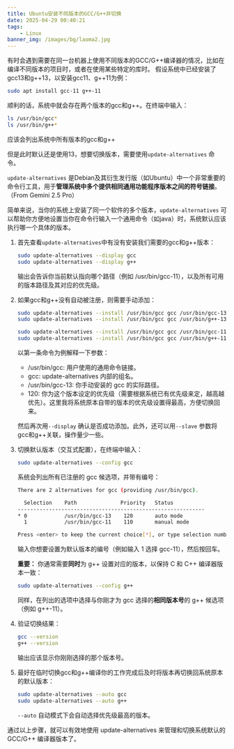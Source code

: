 ```yaml
---
title: Ubuntu安装不同版本的GCC/G++并切换
date: 2025-04-29 00:40:21
tags: 
    - Linux
banner_img: /images/bg/laoma2.jpg
---
```

<script src="https://fastly.jsdelivr.net/gh/misaka0502/live2d-widget@V0.2/autoload.js"></script>
<!-- <script src="/live2d-widget/autoload.js"></script> -->

有时会遇到需要在同一台机器上使用不同版本的GCC/G++编译器的情况，比如在编译不同版本的项目时，或者在使用某些特定的库时。
假设系统中已经安装了gcc13和g++13，以安装gcc11、g++11为例：

```bash
sudo apt install gcc-11 g++-11
```

顺利的话，系统中就会存在两个版本的gcc和g++。在终端中输入：

```bash
ls /usr/bin/gcc*
ls /usr/bin/g++*
```

应该会列出系统中所有版本的gcc和g++

但是此时默认还是使用13，想要切换版本，需要使用`update-alternatives` 命令。

`update-alternatives` 是Debian及其衍生发行版（如Ubuntu）中一个非常重要的命令行工具，用于**管理系统中多个提供相同通用功能程序版本之间的符号链接**。（From Gemini 2.5 Pro）

简单来说，当你的系统上安装了同一个软件的多个版本，`update-alternatives` 可以帮助你方便地设置当你在命令行输入一个通用命令（如java）时，系统默认应该执行哪一个具体的版本。

1. 首先查看`update-alternatives`中有没有安装我们需要的gcc和g++版本：
   
    ```bash
    sudo update-alternatives --display gcc
    sudo update-alternatives --display g++
    ```
    
    输出会告诉你当前默认指向哪个路径（例如 /usr/bin/gcc-11），以及所有可用的版本路径及其对应的优先级。
    
2. 如果gcc和g++没有自动被注册，则需要手动添加：
   
    ```bash
    sudo update-alternatives --install /usr/bin/gcc gcc /usr/bin/gcc-13 120
    sudo update-alternatives --install /usr/bin/gcc gcc /usr/bin/g++-13 120
    
    sudo update-alternatives --install /usr/bin/gcc gcc /usr/bin/gcc-11 110
    sudo update-alternatives --install /usr/bin/gcc gcc /usr/bin/g++-11 110
    ```
    
    以第一条命令为例解释一下参数：
    
    - /usr/bin/gcc: 用户使用的通用命令链接。
    - gcc: update-alternatives 内部的组名。
    - /usr/bin/gcc-13: 你手动安装的 gcc 的实际路径。
    - 120: 你为这个版本设定的优先级（需要根据系统已有优先级来定，越高越优先）。这里我将系统原本自带的版本的优先级设置得最高，方便切换回来。
    
    然后再次用`--display` 确认是否成功添加。此外，还可以用`--slave` 参数将gcc和g++关联，操作量少一些。
    
3. 切换默认版本（交互式配置），在终端中输入：
   
    ```bash
    sudo update-alternatives --config gcc
    ```
    
    系统会列出所有已注册的 gcc 候选项，并带有编号：
    
    ```bash
    There are 2 alternatives for gcc (providing /usr/bin/gcc).
    
      Selection    Path              Priority   Status
    ------------------------------------------------------------
    * 0            /usr/bin/gcc-13    120       auto mode
      1            /usr/bin/gcc-11    110       manual mode
    
    Press <enter> to keep the current choice[*], or type selection number:
    ```
    
    输入你想要设置为默认版本的编号（例如输入 1 选择 gcc-11），然后按回车。
    
    **重要：** 你通常需要**同时**为 g++ 设置对应的版本，以保持 C 和 C++ 编译器版本一致：
    
    ```bash
    sudo update-alternatives --config g++
    ```
    
    同样，在列出的选项中选择与你刚才为 gcc 选择的**相同版本号**的 g++ 候选项（例如 g++-11）。
    
4. 验证切换结果：
   
    ```bash
    gcc --version
    g++ --version
    ```
    
    输出应该显示你刚刚选择的那个版本号。
    
5. 最好在临时切换gcc和g++编译你的工作完成后及时将版本再切换回系统原本的默认版本：
   
    ```bash
    sudo update-alternatives --auto gcc
    sudo update-alternatives --auto g++
    ```
    
    `--auto` 自动模式下会自动选择优先级最高的版本。
    

通过以上步骤，就可以有效地使用 update-alternatives 来管理和切换系统默认的 GCC/G++ 编译器版本了。